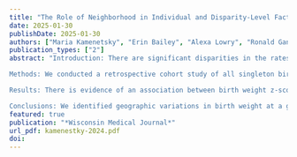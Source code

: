 ```yaml
---
title: "The Role of Neighborhood in Individual and Disparity-Level Factors and Birth Weight in Dane County, Wisconsin"
date: 2025-01-30
publishDate: 2025-01-30
authors: ["Maria Kamenetsky", "Erin Bailey", "Alexa Lowry", "Ronald Gangnon", "Brian Stafeil", "Kara Hoppe"]
publication_types: ["2"]
abstract: "Introduction: There are significant disparities in the rates of maternal and infant morbidity and mortality in the United States – a discrepancy of particular importance in Wisconsin, where Non-Hispanic Black women experience the highest mortality rates in the country. The adverse effects of neighborhood socioeconomic status and geographical distance to obstetrical care outcomes have been demonstrated previously, with poor neighborhood socioeconomic status having been linked to higher rates of preterm births and low birth weight infants, which both increase the risk of neonatal morbidity and mortality. The objective of this study was to investigate the contributions of Area Deprivation Index and geographic location on age-matched birth weight z-scores.

Methods: We conducted a retrospective cohort study of all singleton births >22 weeks’ gestation in Dane County, Wisconsin, from January 2016 through June 2018. Generalized additive models were adjusted for race/ethnicity, cigarette use, delivery route, pregnancy-related or chronic hypertension, pregestational and gestational diabetes, number of prenatal visits, maternal age, total weight gain, and pre-pregnancy body mass index.

Results: There is evidence of an association between birth weight z-score and spatial location (median P value 0.006). With area deprivation, we found no evidence of an association with birth weight z-score (-0.01; 95% CI, -0.03 to 0.01; P = 0.109). Mean birth weight z-scores were lowest (-0.72) in the urban center of Madison, while mean birth weight z-score was highest (0.18) in rural areas near the northeast, southeast, and southwest county borders. We found an effect of race/ethnicity on birth weight.

Conclusions: We identified geographic variations in birth weight at a granular level using census block groups and a holistic measure of deprivation, which can inform targeted public health interventions. The lack of evidence of area deprivation on birth outcomes but significant spatial trends demonstrated continued geographic disparities in our health care systems."
featured: true
publication: "*Wisconsin Medical Journal*"
url_pdf: kamenestky-2024.pdf
doi: 
---
```


